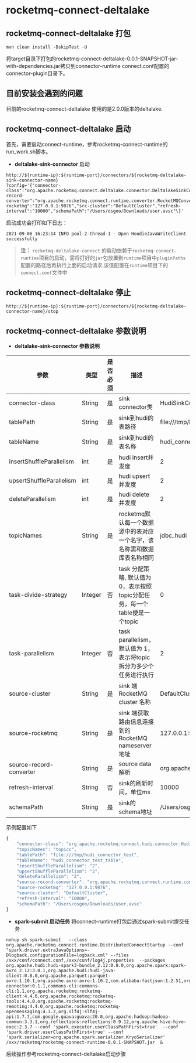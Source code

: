# rocketmq-connect-deltalake

## rocketmq-connect-deltalake 打包
```
mvn clean install -DskipTest -U 
```
将target目录下打包的rocketmq-connect-deltalake-0.0.1-SNAPSHOT-jar-with-dependencies.jar拷贝到connector-runtime connect.conf配置的connector-plugin目录下。
## 目前安装会遇到的问题

目前的rocketmq-connect-deltalake 使用的是2.0.0版本的deltalake.

## rocketmq-connect-deltalake 启动

首先，需要启动connect-runtime，参考rocketmq-connect-runtime的run_work.sh脚本。
* **deltalake-sink-connector** 启动

```
http://${runtime-ip}:${runtime-port}/connectors/${rocketmq-deltalake-sink-connector-name}
?config='{"connector-class":"org.apache.rocketmq.connect.deltalake.connector.DeltalakeSinkConnector","topicNames":"topicc","tablePath":"file:///tmp/hudi_connector_test","tableName":"hudi_connector_test_table","insertShuffleParallelism":"2","upsertShuffleParallelism":"2","deleteParallelism":"2","source-record-converter":"org.apache.rocketmq.connect.runtime.converter.RocketMQConverter","source-rocketmq":"127.0.0.1:9876","src-cluster":"DefaultCluster","refresh-interval":"10000","schemaPath":"/Users/osgoo/Downloads/user.avsc"\}'
```
启动成功会打印如下日志：
```
2021-09-06 16:23:14 INFO pool-2-thread-1 - Open HoodieJavaWriteClient successfully
```
>**注：** `rocketmq-deltalake-connect` 的启动依赖于`rocketmq-connect-runtime`项目的启动，需将打好的`jar`包放置到`runtime`项目中`pluginPaths`配置的路径后再执行上面的启动请求,该值配置在`runtime`项目下的`connect.conf`文件中

## rocketmq-connect-deltalake 停止

```
http://${runtime-ip}:${runtime-port}/connectors/${rocketmq-deltalake-connector-name}/stop
```

## rocketmq-connect-deltalake 参数说明
* **deltalake-sink-connector 参数说明**

参数 | 类型 | 是否必须 | 描述 | 样例
|---|---|---|---|---|
|connector-class | String | 是 | sink connector类 | HudiSinkConnector|
|tablePath | String | 是 | sink到hudi的表路径 | file:///tmp/hudi_connector_test |
|tableName | String | 是 | sink到hudi的表名称| hudi_connector_test_table |
|insertShuffleParallelism | int | 是 | hudi insert并发度 | 2 |
|upsertShuffleParallelism | int | 是 | hudi upsert并发度 | 2 |
|deleteParallelism | int | 是 | hudi delete并发度 | 2 |
|topicNames | String | 是 | rocketmq默认每一个数据源中的表对应一个名字，该名称需和数据库表名称相同 | jdbc_hudi |
|task-divide-strategy | Integer | 否 | task 分配策略, 默认值为 0，表示按照topic分配任务，每一个table便是一个topic | 0 |
|task-parallelism | Integer | 否 | task parallelism，默认值为 1，表示将topic拆分为多少个任务进行执行 | 2 |
|source-cluster | String | 是 | sink 端 RocketMQ cluster 名称 | DefaultCluster |
|source-rocketmq | String | 是 | sink 端获取路由信息连接到的 RocketMQ nameserver 地址 | 127.0.0.1:9876 |
|source-record-converter | String | 是 | source data 解析 | org.apache.rocketmq.connect.runtime.converter.RocketMQConverter |
|refresh-interval | String | 否 | sink的刷新时间，单位ms | 10000 |
|schemaPath | String | 是 | sink的schema地址 | /Users/osgoo/Downloads/user.avsc" |


示例配置如下
```js
{
	"connector-class": "org.apache.rocketmq.connect.hudi.connector.HudiSinkConnector",
	"topicNames": "topicc",
	"tablePath": "file:///tmp/hudi_connector_test",
	"tableName": "hudi_connector_test_table",
	"insertShuffleParallelism": "2",
	"upsertShuffleParallelism": "2",
	"deleteParallelism": "2",
	"source-record-converter": "org.apache.rocketmq.connect.runtime.converter.RocketMQConverter",
	"source-rocketmq": "127.0.0.1:9876",
	"source-cluster": "DefaultCluster",
	"refresh-interval": "10000",
	"schemaPath": "/Users/osgoo/Downloads/user.avsc"
}
```

* **spark-submit 启动任务**
将connect-runtime打包后通过spark-submit提交任务
```
nohup sh spark-submit 	--class org.apache.rocketmq.connect.runtime.DistributedConnectStartup --conf "spark.driver.extraJavaOptions=-Dlogback.configurationFile=logback.xml" --files /xxx/conf/connect.conf,/xxx/conf/log4j.properties  --packages org.apache.hudi:hudi-spark3-bundle_2.12:0.8.0,org.apache.spark:spark-avro_2.12:3.0.1,org.apache.hudi:hudi-java-client:0.8.0,org.apache.parquet:parquet-avro:1.10.1,org.apache.avro:avro:1.10.2,com.alibaba:fastjson:1.2.51,org.reflections:reflections:0.9.11,org.apache.httpcomponents:httpclient:4.5.5,io.openmessaging:openmessaging-connector:0.1.1,commons-cli:commons-cli:1.1,org.apache.rocketmq:rocketmq-client:4.4.0,org.apache.rocketmq:rocketmq-tools:4.4.0,org.apache.rocketmq:rocketmq-remoting:4.4.0,org.apache.rocketmq:rocketmq-openmessaging:4.3.2,org.slf4j:slf4j-api:1.7.7,com.google.guava:guava:20.0,org.apache.hadoop:hadoop-common:3.3.1,org.reflections:reflections:0.9.12,org.apache.hive:hive-exec:2.3.7 --conf 'spark.executor.userClassPathFirst=true'  --conf 'spark.driver.userClassPathFirst=true' --conf 'spark.serializer=org.apache.spark.serializer.KryoSerializer' /xxx/rocketmq/rocketmq-connect-runtime-0.0.1-SNAPSHOT.jar  &
```
后续操作参考rocketmq-connect-deltalake启动步骤